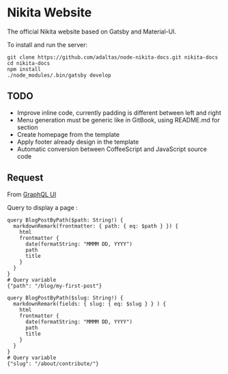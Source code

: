 # Nikita Website

The official Nikita website based on Gatsby and Material-UI.

To install and run the server:

```
git clone https://github.com/adaltas/node-nikita-docs.git nikita-docs
cd nikita-docs
npm install
./node_modules/.bin/gatsby develop
```

## TODO

* Improve inline code, currently padding is different between left and right
* Menu generation must be generic like in GitBook, using README.md for section
* Create homepage from the template
* Apply footer already design in the template
* Automatic conversion between CoffeeScript and JavaScript source code

## Request

From [GraphQL UI](http://localhost:8000/___graphql)

Query to display a page :

```
query BlogPostByPath($path: String!) {
  markdownRemark(frontmatter: { path: { eq: $path } }) {
    html
    frontmatter {
      date(formatString: "MMMM DD, YYYY")
      path
      title
    }
  }
}
# Query variable
{"path": "/blog/my-first-post"}
```

```
query BlogPostByPath($slug: String!) {
  markdownRemark(fields: { slug: { eq: $slug } } ) {
    html
    frontmatter {
      date(formatString: "MMMM DD, YYYY")
      path
      title
    }
  }
}
# Query variable
{"slug": "/about/contribute/"}
```
